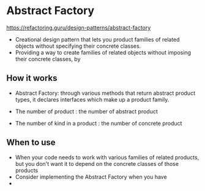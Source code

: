 # Abstract Factory

https://refactoring.guru/design-patterns/abstract-factory


- Creational design pattern that lets you product families of related objects without specifying their concrete classes. 
- Providing a way to create families of related objects without imposing their concrete classes, by  

## How it works

- Abstract Factory: through various methods that return abstract product types, it declares interfaces which make up a product family.

- The number of product : the number of abstract product
- The number of kind in a product : the number of concrete product


## When to use

- When your code needs to work with various families of related products, but you don't want it to depend on the concrete classes of those products 
- Consider implementing the Abstract Factory when you have 
- 



